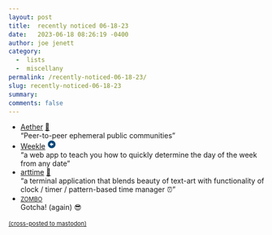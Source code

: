 ```yaml
---
layout: post
title:  recently noticed 06-18-23
date:   2023-06-18 08:26:19 -0400
author: joe jenett
category:
  -  lists
  -  miscellany
permalink: /recently-noticed-06-18-23/
slug: recently-noticed-06-18-23
summary: 
comments: false
---
```

<ul class="links">
	<li><a title="Aether" href="https://getaether.net/">Aether</a> <a href="https://pinboard.in/u:basemaly">📌</a><br>“Peer-to-peer ephemeral public communities”</li>
	<li><a title="Weekle" href="https://benjoffe.com/weekle">Weekle</a> <a class="normaltext" title="source" href="https://news.ycombinator.com/user?id=benjoffe"><img src="/images/left-arrow.png" alt="" width="18"></a><br>“a web app to teach you how to quickly determine the day of the week from any date”</li>
	<li><a title="GitHub - poetaman/arttime" href="https://github.com/poetaman/arttime">arttime</a> <a href="https://pinboard.in/u:roger">📌</a><br>“a terminal application that blends beauty of text-art with functionality of clock / timer / pattern-based time manager ⏰”</li>
	<li><a title="ZOMBO" href="https://zombo.com/"><small>ZOMBO</small></a><br>Gotcha! (again) 😎</li>
</ul>
<a href="https://brid.gy/publish/mastodon"><small>(cross-posted to mastodon)</small></a>